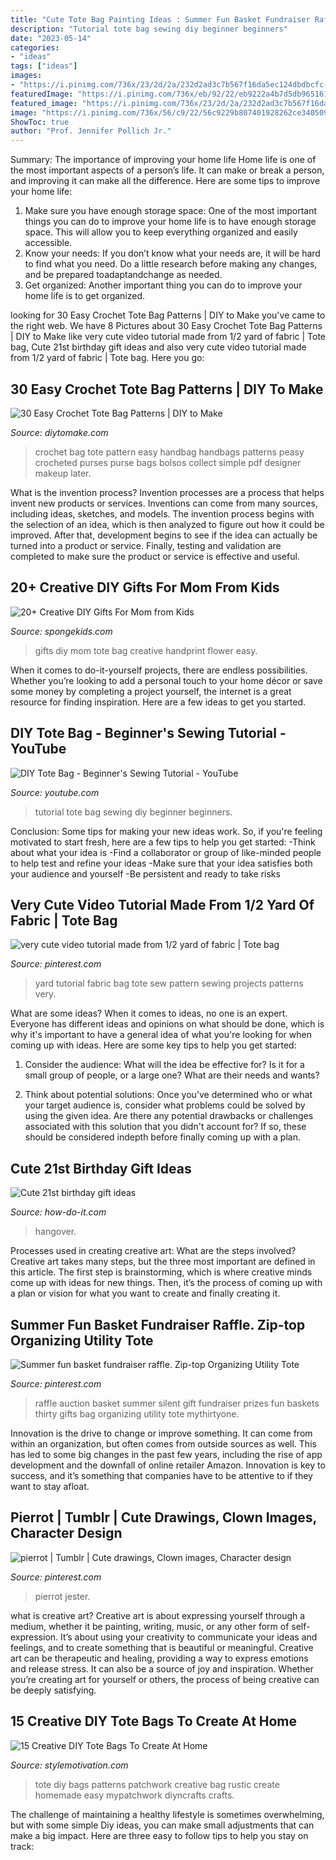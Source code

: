 ```yaml
---
title: "Cute Tote Bag Painting Ideas : Summer Fun Basket Fundraiser Raffle. Zip-top Organizing Utility Tote"
description: "Tutorial tote bag sewing diy beginner beginners"
date: "2023-05-14"
categories:
- "ideas"
tags: ["ideas"]
images:
- "https://i.pinimg.com/736x/23/2d/2a/232d2ad3c7b567f16da5ec124dbdbcfc--raffle-prizes-raffle-ideas.jpg"
featuredImage: "https://i.pinimg.com/736x/eb/92/22/eb9222a4b7d5db96516187cae42e30c0.jpg"
featured_image: "https://i.pinimg.com/736x/23/2d/2a/232d2ad3c7b567f16da5ec124dbdbcfc--raffle-prizes-raffle-ideas.jpg"
image: "https://i.pinimg.com/736x/56/c9/22/56c9229b807401928262ce340509c153.jpg"
ShowToc: true
author: "Prof. Jennifer Pollich Jr."
---
```



Summary: The importance of improving your home life
Home life is one of the most important aspects of a person’s life. It can make or break a person, and improving it can make all the difference. Here are some tips to improve your home life: 
1. Make sure you have enough storage space: One of the most important things you can do to improve your home life is to have enough storage space. This will allow you to keep everything organized and easily accessible. 
2. Know your needs: If you don’t know what your needs are, it will be hard to find what you need. Do a little research before making any changes, and be prepared toadaptandchange as needed. 
3. Get organized: Another important thing you can do to improve your home life is to get organized.

	

		
looking for 30 Easy Crochet Tote Bag Patterns | DIY to Make you've came to the right web. We have 8 Pictures about 30 Easy Crochet Tote Bag Patterns | DIY to Make like very cute video tutorial made from 1/2 yard of fabric | Tote bag, Cute 21st birthday gift ideas and also very cute video tutorial made from 1/2 yard of fabric | Tote bag. Here you go:
		
    
## 30 Easy Crochet Tote Bag Patterns | DIY To Make

<img loading=lazy src="http://www.diytomake.com/wp-content/uploads/2016/09/two-crochet-tote-bag-pattern.jpg" onerror="this.onerror=null;this.src='https://tse1.mm.bing.net/th?id=OIP.brnJvErqhU9IL2Fb_NLGsAHaJ6&amp;pid=15.1';" alt="30 Easy Crochet Tote Bag Patterns | DIY to Make">

_Source: diytomake.com_

>crochet bag tote pattern easy handbag handbags patterns peasy crocheted purses purse bags bolsos collect simple pdf designer makeup later. 

	

What is the invention process?
Invention processes are a process that helps invent new products or services. Inventions can come from many sources, including ideas, sketches, and models. The invention process begins with the selection of an idea, which is then analyzed to figure out how it could be improved. After that, development begins to see if the idea can actually be turned into a product or service. Finally, testing and validation are completed to make sure the product or service is effective and useful.

    
## 20+ Creative DIY Gifts For Mom From Kids

<img loading=lazy src="http://spongekids.com/wp-content/uploads/2016/04/gifts-for-mom-from-kids/17-diy-gifts-for-mom-from-kids.jpg" onerror="this.onerror=null;this.src='https://tse2.mm.bing.net/th?id=OIP.sh-RzHXP6mldf9dlBd0tuQHaLc&amp;pid=15.1';" alt="20+ Creative DIY Gifts For Mom from Kids">

_Source: spongekids.com_

>gifts diy mom tote bag creative handprint flower easy. 

	

When it comes to do-it-yourself projects, there are endless possibilities. Whether you’re looking to add a personal touch to your home décor or save some money by completing a project yourself, the internet is a great resource for finding inspiration. Here are a few ideas to get you started.

    
## DIY Tote Bag - Beginner&#039;s Sewing Tutorial - YouTube

<img loading=lazy src="https://i.ytimg.com/vi/8BNt6uRmZiM/maxresdefault.jpg" onerror="this.onerror=null;this.src='https://tse3.mm.bing.net/th?id=OIP.f4DC9R6GFHVarB0ZZPXY9QHaEK&amp;pid=15.1';" alt="DIY Tote Bag - Beginner&#039;s Sewing Tutorial - YouTube">

_Source: youtube.com_

>tutorial tote bag sewing diy beginner beginners. 

	

Conclusion: Some tips for making your new ideas work.
So, if you're feeling motivated to start fresh, here are a few tips to help you get started: 
-Think about what your idea is 
-Find a collaborator or group of like-minded people to help test and refine your ideas 
-Make sure that your idea satisfies both your audience and yourself 
-Be persistent and ready to take risks

    
## Very Cute Video Tutorial Made From 1/2 Yard Of Fabric | Tote Bag

<img loading=lazy src="https://i.pinimg.com/736x/56/c9/22/56c9229b807401928262ce340509c153.jpg" onerror="this.onerror=null;this.src='https://tse1.mm.bing.net/th?id=OIP.b066p6mmZzGajoEOJcONHQHaLG&amp;pid=15.1';" alt="very cute video tutorial made from 1/2 yard of fabric | Tote bag">

_Source: pinterest.com_

>yard tutorial fabric bag tote sew pattern sewing projects patterns very. 

	

What are some ideas?
When it comes to ideas, no one is an expert. Everyone has different ideas and opinions on what should be done, which is why it's important to have a general idea of what you're looking for when coming up with ideas. Here are some key tips to help you get started:
1. Consider the audience: What will the idea be effective for? Is it for a small group of people, or a large one? What are their needs and wants?

2. Think about potential solutions: Once you've determined who or what your target audience is, consider what problems could be solved by using the given idea. Are there any potential drawbacks or challenges associated with this solution that you didn't account for? If so, these should be considered indepth before finally coming up with a plan.


    
## Cute 21st Birthday Gift Ideas

<img loading=lazy src="https://i.pinimg.com/736x/9c/f3/d3/9cf3d33df10231b9a7b9b395ef1cfff6.jpg" onerror="this.onerror=null;this.src='https://tse1.mm.bing.net/th?id=OIP.Wkl5OnEpPCaWqX0jKCsWiAHaNL&amp;pid=15.1';" alt="Cute 21st birthday gift ideas">

_Source: how-do-it.com_

>hangover. 

	

Processes used in creating creative art: What are the steps involved?
Creative art takes many steps, but the three most important are defined in this article. The first step is brainstorming, which is where creative minds come up with ideas for new things. Then, it’s the process of coming up with a plan or vision for what you want to create and finally creating it.

    
## Summer Fun Basket Fundraiser Raffle. Zip-top Organizing Utility Tote

<img loading=lazy src="https://i.pinimg.com/736x/23/2d/2a/232d2ad3c7b567f16da5ec124dbdbcfc--raffle-prizes-raffle-ideas.jpg" onerror="this.onerror=null;this.src='https://tse4.mm.bing.net/th?id=OIP.fF-x96KHIXuMGAyiZAR0rwHaJ3&amp;pid=15.1';" alt="Summer fun basket fundraiser raffle. Zip-top Organizing Utility Tote">

_Source: pinterest.com_

>raffle auction basket summer silent gift fundraiser prizes fun baskets thirty gifts bag organizing utility tote mythirtyone. 

	

Innovation is the drive to change or improve something. It can come from within an organization, but often comes from outside sources as well. This has led to some big changes in the past few years, including the rise of app development and the downfall of online retailer Amazon. Innovation is key to success, and it’s something that companies have to be attentive to if they want to stay afloat.

    
## Pierrot | Tumblr | Cute Drawings, Clown Images, Character Design

<img loading=lazy src="https://i.pinimg.com/736x/eb/92/22/eb9222a4b7d5db96516187cae42e30c0.jpg" onerror="this.onerror=null;this.src='https://tse3.mm.bing.net/th?id=OIP.PDA8IY03YI1cLqFM3Hp5pgHaO0&amp;pid=15.1';" alt="pierrot | Tumblr | Cute drawings, Clown images, Character design">

_Source: pinterest.com_

>pierrot jester. 

	

what is creative art?
Creative art is about expressing yourself through a medium, whether it be painting, writing, music, or any other form of self-expression. It’s about using your creativity to communicate your ideas and feelings, and to create something that is beautiful or meaningful.
Creative art can be therapeutic and healing, providing a way to express emotions and release stress. It can also be a source of joy and inspiration. Whether you’re creating art for yourself or others, the process of being creative can be deeply satisfying.

    
## 15 Creative DIY Tote Bags To Create At Home

<img loading=lazy src="https://www.diyncrafts.com/wp-content/uploads/2017/02/7-rustic-patchwork-diyncrafts-tote-bags.jpg" onerror="this.onerror=null;this.src='https://tse2.mm.bing.net/th?id=OIP.3UjHTUYLrsXHctpzZ1lY0AHaQS&amp;pid=15.1';" alt="15 Creative DIY Tote Bags To Create At Home">

_Source: stylemotivation.com_

>tote diy bags patterns patchwork creative bag rustic create homemade easy mypatchwork diyncrafts crafts. 

	

The challenge of maintaining a healthy lifestyle is sometimes overwhelming, but with some simple Diy ideas, you can make small adjustments that can make a big impact. Here are three easy to follow tips to help you stay on track:

